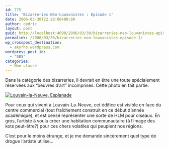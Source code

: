 ```yaml
---
id: 775
title: 'Bizarreries Néo-Louvanistes : Episode 1'
date: 2006-03-30T22:20:00+00:00
author: cedric
layout: post
guid: http://localhost:4000/2006/03/30/bizarreries-neo-louvanistes-episode-1.html
permalink: /2006/03/30/bizarreries-neo-louvanistes-episode-1/
wp_crosspost_destination:
  - akyrho.wordpress.com
wordpress_post_id:
  - "585"
categories:
  - Non classé
---
```

Dans la catégorie des bizarreries, il devrait en être une toute spécialement réservées aux “oeuvres d’art” incomprises. Cette photo en fait partie.

[![Louvain-la-Neuve, Esplanade](/images/Photos/imag0096.jpg)](/images/Photos/imag0096.jpg)

Pour ceux qui vivent à Louvain-La-Neuve, cet édifice est visible en face du centre commercial (tout fraîchement construit en ce début d’année académique), et est censé représenter une sorte de HLM pour oiseaux. En gros, l’artiste à voulu créer une habitation communautaire (à l’image des kots peut-être?) pour ces chers volatiles qui peuplent nos régions.

C’est pour le moins étrange, et je me demande sincèrement quel type de drogue l’artiste utilise…
